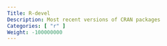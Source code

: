 ```yaml
---
Title: R-devel
Description: Most recent versions of CRAN packages
Categories: [ "r" ]
Weight: -100000000
---
```

